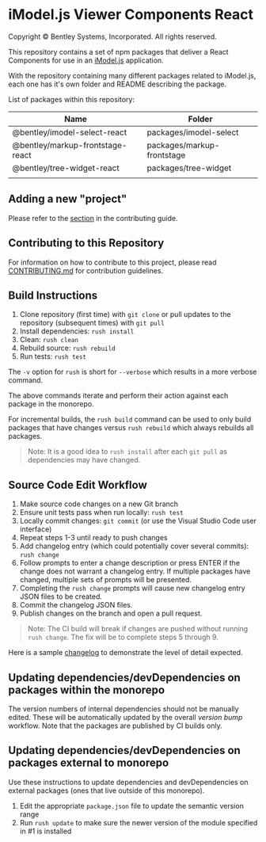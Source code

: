 # iModel.js Viewer Components React

Copyright © Bentley Systems, Incorporated. All rights reserved.

This repository contains a set of npm packages that deliver a React Components for use in an [iModel.js](imodeljs.org) application.

With the repository containing many different packages related to iModel.js, each one has it's own folder and README describing the package.

List of packages within this repository:

| Name                             | Folder                     |
| -------------------------------- | -------------------------- |
| @bentley/imodel-select-react     | packages/imodel-select     |
| @bentley/markup-frontstage-react | packages/markup-frontstage |
| @bentley/tree-widget-react       | packages/tree-widget       |
|                                  |                            |

## Adding a new "project"

Please refer to the [section](CONTRIBUTING.md#adding-a-new-project) in the contributing guide.

## Contributing to this Repository

For information on how to contribute to this project, please read [CONTRIBUTING.md](CONTRIBUTING.md) for contribution guidelines.

## Build Instructions

1. Clone repository (first time) with `git clone` or pull updates to the repository (subsequent times) with `git pull`
2. Install dependencies: `rush install`
3. Clean: `rush clean`
4. Rebuild source: `rush rebuild`
5. Run tests: `rush test`

The `-v` option for `rush` is short for `--verbose` which results in a more verbose command.

The above commands iterate and perform their action against each package in the monorepo.

For incremental builds, the `rush build` command can be used to only build packages that have changes versus `rush rebuild` which always rebuilds all packages.

> Note: It is a good idea to `rush install` after each `git pull` as dependencies may have changed.

## Source Code Edit Workflow

1. Make source code changes on a new Git branch
2. Ensure unit tests pass when run locally: `rush test`
3. Locally commit changes: `git commit` (or use the Visual Studio Code user interface)
4. Repeat steps 1-3 until ready to push changes
5. Add changelog entry (which could potentially cover several commits): `rush change`
6. Follow prompts to enter a change description or press ENTER if the change does not warrant a changelog entry. If multiple packages have changed, multiple sets of prompts will be presented.
7. Completing the `rush change` prompts will cause new changelog entry JSON files to be created.
8. Commit the changelog JSON files.
9. Publish changes on the branch and open a pull request.

> Note: The CI build will break if changes are pushed without running `rush change`. The fix will be to complete steps 5 through 9.

Here is a sample [changelog](https://github.com/microsoft/rushstack/blob/master/apps/rush/CHANGELOG.md) to demonstrate the level of detail expected.

## Updating dependencies/devDependencies on packages within the monorepo

The version numbers of internal dependencies should not be manually edited.
These will be automatically updated by the overall _version bump_ workflow.
Note that the packages are published by CI builds only.

## Updating dependencies/devDependencies on packages external to monorepo

Use these instructions to update dependencies and devDependencies on external packages (ones that live outside of this monorepo).

1. Edit the appropriate `package.json` file to update the semantic version range
2. Run `rush update` to make sure the newer version of the module specified in #1 is installed
